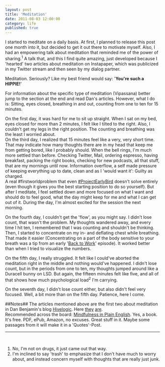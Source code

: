 ```yaml
---
layout: post
title: 'Meditation'
date: 2011-08-03 12:00:00
category: life
published: true
---
```



I started to meditate on a daily basis. At first, I planned to release this post one month into it, but decided to get it out there to motivate myself. Also, I had an empowering talk about meditation that reminded me of the power of sharing.<sup>1</sup> A talk that, and this I find quite amazing, just developed because I 'hearted' two articles about meditation on Instapaper, which was publicized in my Twitter stream and then seen by my dialog partner. 

Meditation. Seriously? Like my best friend would say: '**You're such a HIPPIE!**'

For information about the specific type of meditation (Vipassana) better jump to the section at the end and read Dan's articles. However, what I do is: Sitting, eyes closed, breathing in and out, counting from one to ten for 15 minutes.  

On the first day, it was hard for me to sit up straight. When I sat on my bed, eyes closed for more than 2 minutes, I felt like I tilted to the right. Also, I couldn't get my legs in the right position. The counting and breathing was the least I worried about.  
On the third day, I realized that 15 minutes feel like a very, very short time. That may indicate how many thoughts there are in my head that keep me from getting bored, like I probably should. When the bell rings, I'm much more settled than before. Checking Twitter, Mail, ordering espresso, having breakfast, packing the right books, checking for new podcasts, all that stuff, that are my mornings until now. Information overflow, a self made pressure of keeping everything up to date, clean and as I 'would want it': Guilty as charged.  
A real #firstworldproblem that even [#ProjectEarlyBird](http://blog.timmschoof.com/2011/05/17/project-early-bird/) doesn't solve entirely (even though it gives you the best starting position to do so yourself). But after I meditate, I feel settled down and more focused on what I want and should do to feel good, what the day might keep for me and what I can get out of it. During the day, I'm almost excited for the session the next morning.

On the fourth day, I couldn't get the 'flow', as you might say. I didn't lose count, that wasn't the problem. My thoughts wandered away, and every time I hit ten, I remembered that I was counting and shouldn't be thinking.  Then, I started to concentrate on my in- and deflating chest while breathing. That made it easier (Concentrating on a part of the body sensitive to your breath was a tip from an early '[Back to Work](http://5by5.tv/b2w)' episode). It worked better than when I tried to visualize the numbers. 

On the fifth day, I really struggled. It felt like I could've aborted the meditation right in the middle and nothing would've happened. I didn't lose count, but in the periods from one to ten, my thoughts jumped around like a Duracell bunny on LSD. But again, the fifteen minutes felt like five, and all of that shows how much psychological load<sup>2</sup> I'm carrying. 

On the seventh day, I didn't lose count either, but also didn't feel very focused. Well, a bit more than on the fifth day. Patience, here I come.

##Notes##
The articles mentioned above are the first two about meditation in Dan Benjamin's blog [Hivelogic](http://hivelogic.com/). Here [they](http://hivelogic.com/articles/an-introduction-to-mindfulness-meditation/) [are](http://hivelogic.com/articles/how-to-start-a-meditation-practice/).  
Recommended across the board: [Mindfulness in Plain English](http://www.urbandharma.org/udharma4/mpe.html). Yes, a book. It's free. PDF, ePub, Amazon, no excuses. Great stuff in it. Maybe some passages from it will make it in a 'Quotes'-Post.


---

<br>

1. No, I'm not on drugs, it just came out that way.
 2. I'm inclined to say 'trash' to emphasize that I don't have much to worry about, and instead concern myself with thoughts that are really just junk. 
